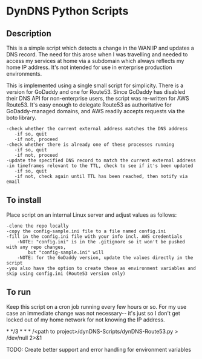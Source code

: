 # DynDNS Python Scripts

## Description
This is a simple script which detects a change in the WAN IP and updates a DNS record. The need for this arose when I was travelling and needed to access my services at home via a subdomain which always reflects my home IP address. It's not intended for use in enterprise production environments.

This is implemented using a single small script for simplicity. There is a version for GoDaddy and one for Route53. Since GoDaddy has disabled their DNS API for non-enterprise users, the script was re-written for AWS Route53. It's easy enough to delegate Route53 as authoritative for GoDaddy-managed domains, and AWS readily accepts requests via the boto library.

```
-check whether the current external address matches the DNS address
   -if so, quit
   -if not, proceed
-check whether there is already one of these processes running
   -if so, quit
   -if not, proceed
-update the specified DNS record to match the current external address
-in timeframes relevant to the TTL, check to see if it's been updated
   -if so, quit
   -if not, check again until TTL has been reached, then notify via email
```

## To install
Place script on an internal Linux server and adjust values as follows:

```
-clone the repo locally
-copy the config-sample.ini file to a file named config.ini
-fill in the config.ini file with your info incl. AWS credentials
    -NOTE: "config.ini" is in the .gitignore so it won't be pushed with any repo changes,
        but "config-sample.ini" will
    -NOTE: for the GoDaddy version, update the values directly in the script
-you also have the option to create these as environment variables and skip using config.ini (Route53 version only)
```

## To run
Keep this script on a cron job running every few hours or so. For my use case an immediate change was not necessary-- it's just so I don't get locked out of my home network for not knowing the IP address.

\* */3 * * * /\<path to project\>/dynDNS-Scripts/dynDNS-Route53.py > /dev/null 2>&1

TODO: Create better support and error handling for environment variables